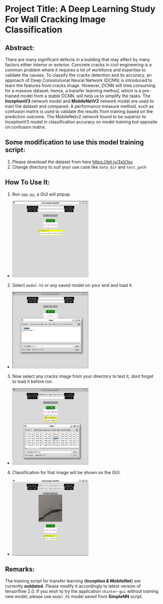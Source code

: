 # Project Title: A Deep Learning Study For Wall Cracking Image Classification


## Abstract: 
There are many significant defects in a building that may affect by many factors either interior or exterior. Concrete cracks in civil  engineering is a common problem where it requires a lot of workforce and expertise to validate the causes. To classify the cracks detection and its accuracy, an approach of Deep Convolutional Neural Network (DCNN) is introduced to learn the features from cracks image. However, DCNN will time consuming for a massive dataset; hence, a transfer learning method, which is a pre-trained model from a stable DCNN, will help us to simplify the tasks. The **InceptionV3** network model and **MobileNetV2** network model are used to train the dataset and compared. A performance measure method, such as confusion matrix is used to validate the results from training based on the prediction outcome. The MobileNetv2 network found to be superior to InceptionV3 model in classification accuracy on model training but opposite on confusion matrix.


## Some modification to use this model training script:
1. Please download the dataset from here https://bit.ly/3xlz1oc
2. Change directory to suit your use case like `data_dir` and `test_path`


## How To Use It:
1. Run `app.py`, a GUI will popup.
  - <img src="https://github.com/karhong-sam/cracks-image-classification-tensorflow/blob/master/GUI_images/1.png" width="250" height="250">
2. Select `model.h5` or any saved model on your end and load it.
  - <img src="https://github.com/karhong-sam/cracks-image-classification-tensorflow/blob/master/GUI_images/2.png" width="250" height="250">
3. Now select any cracks image from your directory to test it, dont forget to load it before run.
  - <img src="https://github.com/karhong-sam/cracks-image-classification-tensorflow/blob/master/GUI_images/3.png" width="250" height="250">
4. Classification for that image will be shown on the GUI.
  - <img src="https://github.com/karhong-sam/cracks-image-classification-tensorflow/blob/master/GUI_images/4.png" width="250" height="250">


## Remarks:

The training script for transfer learning (**Inception & MobileNet**) are currently **outdated**. Please modify it accordingly to latest version of tensorflow 2.0. If you wish to try the application `tkinter-gui` without training new model, please use `model.h5` model saved from **SimpleNN** script.

